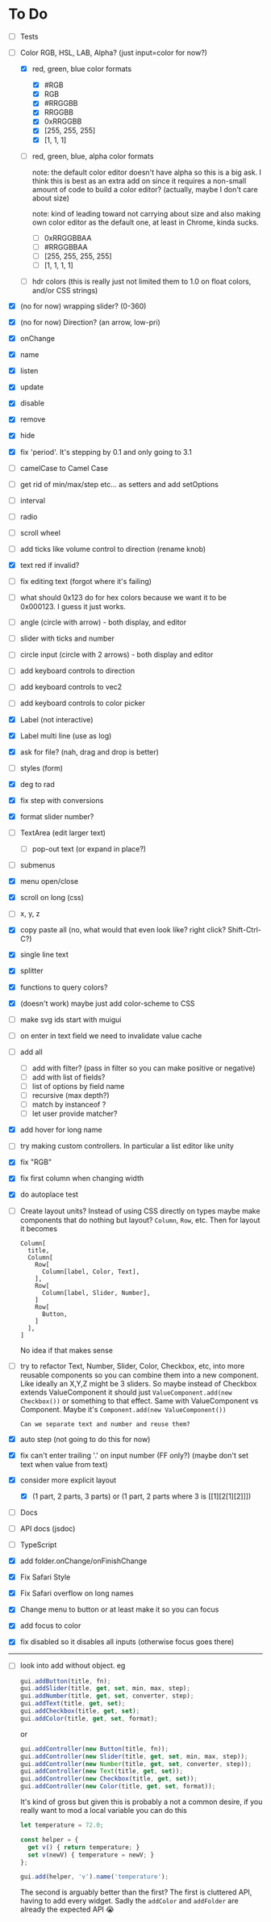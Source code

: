 # To Do

- [ ] Tests
- [ ] Color RGB, HSL, LAB, Alpha? (just input=color for now?)
  - [x] red, green, blue color formats
    - [x] #RGB
    - [x] RGB
    - [x] #RRGGBB
    - [x] RRGGBB
    - [x] 0xRRGGBB
    - [x] [255, 255, 255]
    - [x] [1, 1, 1]
  - [ ] red, green, blue, alpha color formats

    note: the default color editor doesn't have alpha so this is a big ask.
    I think this is best as an extra add on since it requires a non-small
    amount of code to build a color editor? (actually, maybe I don't care about size)

    note: kind of leading toward not carrying about size and also
    making own color editor as the default one, at least in Chrome,
    kinda sucks.

    - [ ] 0xRRGGBBAA
    - [ ] #RRGGBBAA
    - [ ] [255, 255, 255, 255]
    - [ ] [1, 1, 1, 1]

  - [ ] hdr colors (this is really just not limited them to 1.0 on float colors, and/or CSS strings)
- [x] (no for now) wrapping slider? (0-360) 
- [x] (no for now) Direction? (an arrow, low-pri)
- [x] onChange
- [x] name
- [x] listen
- [x] update
- [x] disable
- [x] remove
- [x] hide
- [x] fix 'period'. It's stepping by 0.1 and only going to 3.1
- [ ] camelCase to Camel Case
- [ ] get rid of min/max/step etc... as setters and add setOptions
- [ ] interval
- [ ] radio
- [ ] scroll wheel
- [ ] add ticks like volume control to direction (rename knob)
- [x] text red if invalid?
- [ ] fix editing text (forgot where it's failing)
- [ ] what should 0x123 do for hex colors because we want it to be 0x000123. I guess it just works.
- [ ] angle (circle with arrow) - both display, and editor
- [ ] slider with ticks and number
- [ ] circle input (circle with 2 arrows) - both display and editor
- [ ] add keyboard controls to direction
- [ ] add keyboard controls to vec2
- [ ] add keyboard controls to color picker
- [x] Label (not interactive)
- [x] Label multi line (use as log) 
- [x] ask for file? (nah, drag and drop is better)
- [ ] styles (form)
- [x] deg to rad 
- [x] fix step with conversions
- [x] format slider number?
- [ ] TextArea (edit larger text)
  - [ ] pop-out text (or expand in place?)
- [ ] submenus
- [x] menu open/close
- [x] scroll on long (css)
- [ ] x, y, z
- [x] copy paste all (no, what would that even look like? right click? Shift-Ctrl-C?)
- [x] single line text
- [x] splitter
- [x] functions to query colors?
- [x] (doesn't work) maybe just add color-scheme to CSS
- [ ] make svg ids start with muigui
- [ ] on enter in text field we need to invalidate value cache
- [ ] add all
  - [ ] add with filter? (pass in filter so you can make positive or negative)
  - [ ] add with list of fields?
  - [ ] list of options by field name
  - [ ] recursive (max depth?)
  - [ ] match by instanceof ?
  - [ ] let user provide matcher?
- [x] add hover for long name
- [ ] try making custom controllers. In particular a list editor like unity
- [x] fix "RGB"
- [x] fix first column when changing width
- [x] do autoplace test
- [ ] Create layout units? Instead of using CSS directly on types maybe make
      components that do nothing but layout?
      `Column`, `Row`, etc. Then for layout it becomes

      Column[
        title,
        Column[
          Row[
            Column[label, Color, Text],
          ],
          Row[
            Column[label, Slider, Number],
          ]
          Row[
            Button,
          ]
        ],
      ]

    No idea if that makes sense

- [ ] try to refactor Text, Number, Slider, Color, Checkbox, etc, into more reusable components
      so you can combine them into a new component. Like ideally an X,Y,Z might be
      3 sliders. So maybe instead of Checkbox extends ValueComponent it should just
      `ValueComponent.add(new Checkbox())` or something to that effect. Same with ValueComponent
      vs Component. Maybe it's `Component.add(new ValueComponent())`

      Can we separate text and number and reuse them?

- [x] auto step (not going to do this for now)
- [x] fix can't enter trailing '.' on input number (FF only?) (maybe don't set text when value from text)
- [x] consider more explicit layout
  - [x] (1 part, 2 parts, 3 parts) or (1 part, 2 parts where 3 is [[1][2[1][2]]])
- [ ] Docs
- [ ] API docs (jsdoc)
- [ ] TypeScript 
- [x] add folder.onChange/onFinishChange
- [x] Fix Safari Style
- [x] Fix Safari overflow on long names
- [x] Change menu to button or at least make it so you can focus
- [x] add focus to color
- [x] fix disabled so it disables all inputs (otherwise focus goes there)

---

- [ ] look into add without object. eg

  ```js
  gui.addButton(title, fn);
  gui.addSlider(title, get, set, min, max, step);
  gui.addNumber(title, get, set, converter, step);
  gui.addText(title, get, set);
  gui.addCheckbox(title, get, set);
  gui.addColor(title, get, set, format);
  ```

  or

  ```js
  gui.addController(new Button(title, fn));
  gui.addController(new Slider(title, get, set, min, max, step));
  gui.addController(new Number(title, get, set, converter, step));
  gui.addController(new Text(title, get, set));
  gui.addController(new Checkbox(title, get, set));
  gui.addController(new Color(title, get, set, format));
  ```

  It's kind of gross but given this is probably a not a common desire, if you really want to mod a
  local variable you can do this

  ```js
  let temperature = 72.0;

  const helper = {
    get v() { return temperature; }
    set v(newV) { temperature = newV; }
  };

  gui.add(helper, 'v').name('temperature');
  ```


  The second is arguably better than the first? The first is cluttered API, having to add every widget.
  Sadly the `addColor` and `addFolder` are already the expected API 😭
